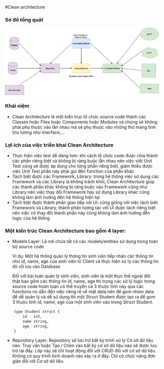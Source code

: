 #Clean architecture

### Sơ đồ tổng quát
![alt text](clean-arch.png)

### Khái niệm

- Clean Architecture là một kiến trúc tổ chức source code thành các Classes hoặc Files hoặc Components hoặc Modules và chúng sẽ không phải phụ thuộc vào lẫn nhau mà sẽ phụ thuộc vào những thứ mang tính trìu tương như interface,...

### Lợi ích của việc triển khai Clean Architecture

- Thực hiện việc test dễ dàng hơn: khi cách tổ chức code được chia thành các phần riêng biệt và không bị ràng buộc lẫn nhau nên việc viết Unit Test cũng sẽ được áp dụng cho từng phần riêng biệt, giảm thiểu được việc Unit Test phần này phải gọi đến function của phần khác
- Tách biệt được các Framework, Library: trong hệ thống việc sử dụng các Framework và các Library là không tránh khỏi, Clean Architecture giúp các thành phần khác không bị ràng buộc vào Framework cũng như Library nên việc thay đổi Framework hay sử dụng Library khác cũng không làm ảnh hưởng đến hệ thống hiện tại
- Tách biệt được thành phần giao tiếp với UI: cũng giống với việc tách biệt Framework và Library, thành phần tương tác với UI được tách riêng biệt nên việc có thay đổi thành phần này cũng không làm ảnh hưởng đến logic của hệ thống

### Một kiến trúc Clean Architecture bao gồm 4 layer:

- Models Layer: Là nơi chứa tất cả các models/entities sử dụng trong toàn bộ source code

    Ví dụ: Một hệ thống quản lý thông tin sinh viên tiếp nhận các thống tin như id, name, age của sinh viên từ Client và thực hiện xử lý các thông tin đó rồi lưu vào Database
    
    Đối với bài toán quản lý sinh viên, sinh viên là một thực thể ngoài đời thật bao gồm các thông tin id, name, age thì trong các xử lý logic trong source code hoàn toàn có thể truyền cả 3 thuộc tính này qua các functions nó dẫn đến việc riêng rẽ về mặt data nên để gom nhóm data để dễ quản lý và dễ sử dụng thì một Struct Student được tạo ra để gom 3 thuộc tính id, name, age của một sinh viên vào trong Struct Student.
```golang
    type Student struct {
	    id   int,
	    name string,
	    age  string,
    }   
```

- Repository Layer: Repository sẽ lưu trữ bất kỳ trình xử lý Cơ sở dữ liệu nào. Truy vấn hoặc Tạo / Chèn vào bất kỳ cơ sở dữ liệu nào sẽ được lưu trữ tại đây. Lớp này sẽ chỉ hoạt động đối với CRUD đối với cơ sở dữ liệu. Không có quy trình kinh doanh nào xảy ra ở đây. Chỉ có chức năng đơn giản đối với Cơ sở dữ liệu.

